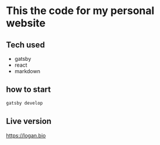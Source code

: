 # This the code for my personal website 

## Tech used
- gatsby
- react
- markdown

## how to start
```bash
gatsby develop
```

## Live version 
https://logan.bio
